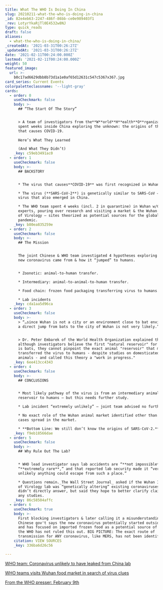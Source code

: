 ```yaml
---
title: What The WHO Is Doing In China
slug: 20210211-what-the-who-is-doing-in-china
_id: 82e4eb63-2247-486f-86bb-ce0e989403f1
_rev: LotyrYkaRjTl0E4532w8NJ
type: quick_reads
draft: false
aliases:
  - what-the-who-is-doing-in-china/
_createdAt: '2021-03-31T00:26:27Z'
_updatedAt: '2021-03-31T00:26:27Z'
date: '2021-02-11T00:24:00.000Z'
lastmod: '2021-02-11T00:24:00.000Z'
weight: 50
featured_image:
  url: >-
    b0c17ad6629dbb8b73d1a1e0af65d12631c547c5367x367.jpg
card_series: Current Events
colorpaletteclassname: '--light-gray'
cards:
  - order: 0
    useCheckmark: false
    body: >-
      ## “The Start Of The Story”


      > A team of investigators from the**W**orld**H**ealth**O**rganization
      spent weeks inside China exploring the unknown: the origins of the virus
      that causes COVID-19.  
        
      Here’s What They Learned  

      (And What They Didn’t)
    _key: c59eb3491ac0
  - order: 1
    useCheckmark: false
    body: >-
      ## BACKSTORY


      * The virus that causes**COVID-19** was first recognized in Wuhan, China.

      * The virus (**SARS-CoV-2**) is genetically similar to SARS-CoV – a deadly
      virus that also emerged in China.

      * The WHO team spent 4 weeks (incl. 2 in quarantine) in Wuhan w/Chinese
      experts, pouring over research and visiting a market & the Wuhan Institute
      of Virology – sites theorized as potential sources for the global
      pandemic.
    _key: b80ea835259e
  - order: 2
    useCheckmark: false
    body: >-
      ## The Mission


      The joint Chinese & WHO team investigated 4 hypotheses exploring where the
      new coronavirus came from & how it “jumped” to humans.


      * Zoonotic: animal-to-human transfer.

      * Intermediary: animal-to-animal-to-human transfer.

      * Food chain: frozen food packaging transferring virus to humans.

      * Lab incidents
    _key: cda1aa5d96ca
  - order: 3
    useCheckmark: false
    body: >-
      > “…since Wuhan is not a city or an environment close to bat environments,
      a direct jump from bats to the city of Wuhan is not very likely.”


      > Dr. Peter Embarek of the World Health Organization explained that
      although investigators believe the first "natural reservoir" for COVID-19
      is bats, they cannot pinpoint the exact animal "reservoir" that may have
      transferred the virus to humans - despite studies on domesticated and wild
      animals - and called this theory a "work in progress."
    _key: 6ee413cc4343
  - order: 4
    useCheckmark: false
    body: >-
      ## CONCLUSIONS


      * Most likely pathway of the virus is from an intermediary animal
      reservoir to humans – but this needs further study.

      * Lab incident “extremely unlikely” – joint team advised no further study.

      * No exact role of the Wuhan animal market identified other than early
      cases spread in the market.

      * **Bottom Line: We still don’t know the origins of SARS-CoV-2.**
    _key: f9eb18566dae
  - order: 5
    useCheckmark: false
    body: >-
      ## Why Rule Out The Lab?


      * WHO lead investigator says lab accidents are “**not impossible**” but
      “**extremely rare**,” and that reported lab security made it “very
      unlikely anything could escape from such a place.”

      * Questions remain._The Wall Street Journal_ asked if the Wuhan Institute
      of Virology lab was “genetically altering” existing coronaviruses. WHO
      didn’t directly answer, but said they hope to better clarify claims around
      any studies.
    _key: 86c58504affc
  - order: 6
    useCheckmark: true
    body: >-
      First blocking investigators & later calling it a misunderstanding, the
      Chinese gov't says the new coronavirus potentially started outside China
      and has focused on imported frozen food as a potential source of spread;
      the WHO has not ruled this out. BIG PICTURE: The exact route of
      transmission for ANY coronavirus, like MERS, has not been identified.
    citation: VIEW SOURCES
    _key: 336ba6d26c56

---
```

[WHO team: Coronavirus unlikely to have leaked from China lab](https://www.cbs17.com/news/who-says-coronavirus-unlikely-to-have-leaked-from-china-lab/)

[WHO teams visits Wuhan food market in search of virus clues](https://apnews.com/article/pandemics-virology-coronavirus-pandemic-wuhan-china-3550eea48910db04933e5c95353171bb)

[From the WHO presser: February 9th](https://www.who.int/multi-media/details/who-media-briefing-from-wuhan-on-covid-19-mission---9-february-2021#)